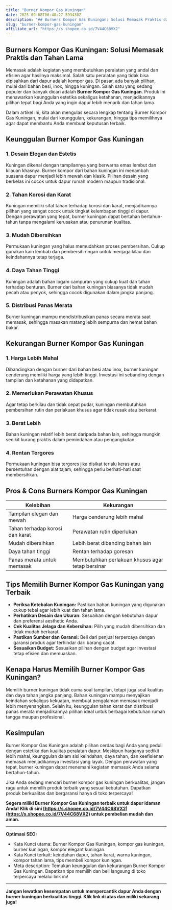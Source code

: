 ```yaml
---
title: "Burner Kompor Gas Kuningan"
date: 2025-09-08T06:48:27.593430Z
description: "## Burners Kompor Gas Kuningan: Solusi Memasak Praktis dan Tahan Lama..."
slug: "burner-kompor-gas-kuningan"
affiliate_url: "https://s.shopee.co.id/7V44C68VX2"
---
```

## Burners Kompor Gas Kuningan: Solusi Memasak Praktis dan Tahan Lama

Memasak adalah kegiatan yang membutuhkan peralatan yang andal dan efisien agar hasilnya maksimal. Salah satu peralatan yang tidak bisa dipisahkan dari dapur adalah kompor gas. Di pasar, ada banyak pilihan, mulai dari bahan besi, inox, hingga kuningan. Salah satu yang sedang populer dan banyak dicari adalah **Burner Kompor Gas Kuningan**. Produk ini menawarkan keunggulan estetika sekaligus ketahanan, menjadikannya pilihan tepat bagi Anda yang ingin dapur lebih menarik dan tahan lama.

Dalam artikel ini, kita akan mengulas secara lengkap tentang Burner Kompor Gas Kuningan, mulai dari keunggulan, kekurangan, hingga tips memilihnya agar dapat membantu Anda membuat keputusan terbaik.

## Keunggulan Burner Kompor Gas Kuningan

### 1. Desain Elegan dan Estetis
Kuningan dikenal dengan tampilannya yang berwarna emas lembut dan kilauan khasnya. Burner kompor dari bahan kuningan ini menambah suasana dapur menjadi lebih mewah dan klasik. Pilihan desain yang berkelas ini cocok untuk dapur rumah modern maupun tradisional.

### 2. Tahan Korosi dan Karat
Kuningan memiliki sifat tahan terhadap korosi dan karat, menjadikannya pilihan yang sangat cocok untuk tingkat kelembapan tinggi di dapur. Dengan perawatan yang tepat, burner kuningan dapat bertahan bertahun-tahun tanpa mengalami kerusakan atau penurunan kualitas.

### 3. Mudah Dibersihkan
Permukaan kuningan yang halus memudahkan proses pembersihan. Cukup gunakan kain lembab dan pembersih ringan untuk menjaga kilau dan keindahannya tetap terjaga.

### 4. Daya Tahan Tinggi
Kuningan adalah bahan logam campuran yang cukup kuat dan tahan terhadap benturan. Burner dari bahan kuningan biasanya tidak mudah pecah atau penyok, sehingga cocok digunakan dalam jangka panjang.

### 5. Distribusi Panas Merata
Burner kuningan mampu mendistribusikan panas secara merata saat memasak, sehingga masakan matang lebih sempurna dan hemat bahan bakar.

## Kekurangan Burner Kompor Gas Kuningan

### 1. Harga Lebih Mahal
Dibandingkan dengan burner dari bahan besi atau inox, burner kuningan cenderung memiliki harga yang lebih tinggi. Investasi ini sebanding dengan tampilan dan ketahanan yang didapatkan.

### 2. Memerlukan Perawatan Khusus
Agar tetap berkilau dan tidak cepat pudar, kuningan membutuhkan pembersihan rutin dan perlakuan khusus agar tidak rusak atau berkarat.

### 3. Berat Lebih
Bahan kuningan relatif lebih berat daripada bahan lain, sehingga mungkin sedikit kurang praktis dalam pemindahan atau pengangkutan.

### 4. Rentan Tergores
Permukaan kuningan bisa tergores jika disikat terlalu keras atau bersentuhan dengan alat tajam, sehingga perlu berhati-hati saat membersihkan.

## Pros & Cons Burners Kompor Gas Kuningan

| Kelebihan                      | Kekurangan                            |
|--------------------------------|---------------------------------------|
| Tampilan elegan dan mewah     | Harga cenderung lebih mahal        |
| Tahan terhadap korosi dan karat| Perawatan rutin diperlukan         |
| Mudah dibersihkan             | Lebih berat dibanding bahan lain  |
| Daya tahan tinggi             | Rentan terhadap goresan           |
| Panas merata untuk memasak    | Membutuhkan perlakuan khusus agar tetap bersinar |

## Tips Memilih Burner Kompor Gas Kuningan yang Terbaik

- **Periksa Ketebalan Kuningan:** Pastikan bahan kuningan yang digunakan cukup tebal agar lebih kuat dan tahan lama.
- **Perhatikan Desain dan Ukuran:** Sesuaikan dengan kebutuhan dapur dan preferensi aesthetic Anda.
- **Cek Kualitas Jelaga dan Kebersihan:** Pilih yang mudah dibersihkan dan tidak mudah berkarat.
- **Pastikan Sumber dan Garansi:** Beli dari penjual terpercaya dengan garansi produk agar terhindar dari barang cacat.
- **Sesuaikan Budget:** Sesuaikan pilihan dengan budget agar investasi tetap efisien dan memuaskan.

## Kenapa Harus Memilih Burner Kompor Gas Kuningan?

Memilih burner kuningan tidak cuma soal tampilan, tetapi juga soal kualitas dan daya tahan jangka panjang. Bahan kuningan mampu menyajikan keindahan sekaligus kekuatan, membuat pengalaman memasak menjadi lebih menyenangkan. Selain itu, keunggulan tahan karat dan distribusi panas merata menjadikannya pilihan ideal untuk berbagai kebutuhan rumah tangga maupun profesional.

## Kesimpulan

Burner Kompor Gas Kuningan adalah pilihan cerdas bagi Anda yang peduli dengan estetika dan kualitas peralatan dapur. Meskipun harganya sedikit lebih mahal, keunggulan dalam sisi keindahan, daya tahan, dan keefisienan memasak menjadikannya investasi yang layak. Dengan perawatan yang tepat, burner kuningan dapat menemani kegiatan memasak Anda selama bertahun-tahun.

Jika Anda sedang mencari burner kompor gas kuningan berkualitas, jangan ragu untuk memilih produk terbaik yang sesuai kebutuhan. Dapatkan produk berkualitas dan bergaransi hanya di toko terpercaya!

**Segera miliki Burner Kompor Gas Kuningan terbaik untuk dapur idaman Anda! Klik di sini [https://s.shopee.co.id/7V44C68VX2](https://s.shopee.co.id/7V44C68VX2) untuk pembelian mudah dan aman.**

---

**Optimasi SEO:**

- Kata Kunci utama: Burner Kompor Gas Kuningan, kompor gas kuningan, burner kuningan, kompor elegant kuningan.
- Kata Kunci terkait: keindahan dapur, tahan karat, warna kuningan, kompor tahan lama, tips membeli kompor kuningan.
- Meta description: Temukan keunggulan dan kekurangan Burner Kompor Gas Kuningan. Dapatkan tips memilih dan beli langsung di toko terpercaya melalui link ini!

---

**Jangan lewatkan kesempatan untuk mempercantik dapur Anda dengan burner kuningan berkualitas tinggi. Klik link di atas dan miliki sekarang juga!**